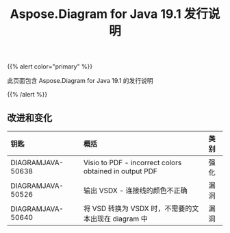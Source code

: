 ﻿---
title: Aspose.Diagram for Java 19.1 发行说明
type: docs
weight: 120
url: /zh/java/aspose-diagram-for-java-19-1-release-notes/
---
{{% alert color="primary" %}} 

此页面包含 Aspose.Diagram for Java 19.1 的发行说明

{{% /alert %}} 
## **改进和变化**

|**钥匙**|**概括**|**类别**|
|:- |:- |:- |
|DIAGRAMJAVA-50638|Visio to PDF - incorrect colors obtained in output PDF|强化|
|DIAGRAMJAVA-50526|输出 VSDX - 连接线的颜色不正确|漏洞|
|DIAGRAMJAVA-50640|将 VSD 转换为 VSDX 时，不需要的文本出现在 diagram 中|漏洞|

